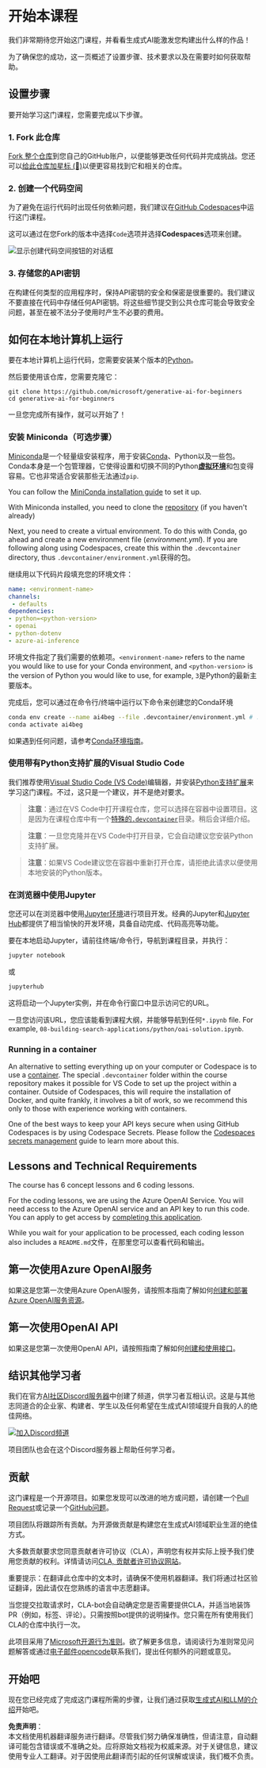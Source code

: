 # 开始本课程

我们非常期待您开始这门课程，并看看生成式AI能激发您构建出什么样的作品！

为了确保您的成功，这一页概述了设置步骤、技术要求以及在需要时如何获取帮助。

## 设置步骤

要开始学习这门课程，您需要完成以下步骤。

### 1. Fork 此仓库

[Fork 整个仓库](https://github.com/microsoft/generative-ai-for-beginners/fork?WT.mc_id=academic-105485-koreyst)到您自己的GitHub账户，以便能够更改任何代码并完成挑战。您还可以[给此仓库加星标 (🌟)](https://docs.github.com/en/get-started/exploring-projects-on-github/saving-repositories-with-stars?WT.mc_id=academic-105485-koreyst)以便更容易找到它和相关的仓库。

### 2. 创建一个代码空间

为了避免在运行代码时出现任何依赖问题，我们建议在[GitHub Codespaces](https://github.com/features/codespaces?WT.mc_id=academic-105485-koreyst)中运行这门课程。

这可以通过在您Fork的版本中选择`Code`选项并选择**Codespaces**选项来创建。

![显示创建代码空间按钮的对话框](../../../00-course-setup/images/who-will-pay.webp)

### 3. 存储您的API密钥

在构建任何类型的应用程序时，保持API密钥的安全和保密是很重要的。我们建议不要直接在代码中存储任何API密钥。将这些细节提交到公共仓库可能会导致安全问题，甚至在被不法分子使用时产生不必要的费用。

## 如何在本地计算机上运行

要在本地计算机上运行代码，您需要安装某个版本的[Python](https://www.python.org/downloads/?WT.mc_id=academic-105485-koreyst)。

然后要使用该仓库，您需要克隆它：

```shell
git clone https://github.com/microsoft/generative-ai-for-beginners
cd generative-ai-for-beginners
```

一旦您完成所有操作，就可以开始了！

### 安装 Miniconda（可选步骤）

[Miniconda](https://conda.io/en/latest/miniconda.html?WT.mc_id=academic-105485-koreyst)是一个轻量级安装程序，用于安装[Conda](https://docs.conda.io/en/latest?WT.mc_id=academic-105485-koreyst)、Python以及一些包。
Conda本身是一个包管理器，它使得设置和切换不同的Python[**虚拟环境**](https://docs.python.org/3/tutorial/venv.html?WT.mc_id=academic-105485-koreyst)和包变得容易。它也非常适合安装那些无法通过`pip`.

You can follow the [MiniConda installation guide](https://docs.anaconda.com/free/miniconda/#quick-command-line-install?WT.mc_id=academic-105485-koreyst) to set it up.

With Miniconda installed, you need to clone the [repository](https://github.com/microsoft/generative-ai-for-beginners/fork?WT.mc_id=academic-105485-koreyst) (if you haven't already)

Next, you need to create a virtual environment. To do this with Conda, go ahead and create a new environment file (_environment.yml_). If you are following along using Codespaces, create this within the `.devcontainer` directory, thus `.devcontainer/environment.yml`获得的包。

继续用以下代码片段填充您的环境文件：

```yml
name: <environment-name>
channels:
 - defaults
dependencies:
- python=<python-version>
- openai
- python-dotenv
- azure-ai-inference

```

环境文件指定了我们需要的依赖项。`<environment-name>` refers to the name you would like to use for your Conda environment, and `<python-version>` is the version of Python you would like to use, for example, `3`是Python的最新主要版本。

完成后，您可以通过在命令行/终端中运行以下命令来创建您的Conda环境

```bash
conda env create --name ai4beg --file .devcontainer/environment.yml # .devcontainer sub path applies to only Codespace setups
conda activate ai4beg
```

如果遇到任何问题，请参考[Conda环境指南](https://docs.conda.io/projects/conda/en/latest/user-guide/tasks/manage-environments.html?WT.mc_id=academic-105485-koreyst)。

### 使用带有Python支持扩展的Visual Studio Code

我们推荐使用[Visual Studio Code (VS Code)](http://code.visualstudio.com/?WT.mc_id=academic-105485-koreyst)编辑器，并安装[Python支持扩展](https://marketplace.visualstudio.com/items?itemName=ms-python.python&WT.mc_id=academic-105485-koreyst)来学习这门课程。不过，这只是一个建议，并不是绝对要求。

> **注意**：通过在VS Code中打开课程仓库，您可以选择在容器中设置项目。这是因为在课程仓库中有一个[特殊的`.devcontainer`](https://code.visualstudio.com/docs/devcontainers/containers?itemName=ms-python.python&WT.mc_id=academic-105485-koreyst)目录。稍后会详细介绍。

> **注意**：一旦您克隆并在VS Code中打开目录，它会自动建议您安装Python支持扩展。

> **注意**：如果VS Code建议您在容器中重新打开仓库，请拒绝此请求以便使用本地安装的Python版本。

### 在浏览器中使用Jupyter

您还可以在浏览器中使用[Jupyter环境](https://jupyter.org?WT.mc_id=academic-105485-koreyst)进行项目开发。经典的Jupyter和[Jupyter Hub](https://jupyter.org/hub?WT.mc_id=academic-105485-koreyst)都提供了相当愉快的开发环境，具备自动完成、代码高亮等功能。

要在本地启动Jupyter，请前往终端/命令行，导航到课程目录，并执行：

```bash
jupyter notebook
```

或

```bash
jupyterhub
```

这将启动一个Jupyter实例，并在命令行窗口中显示访问它的URL。

一旦您访问该URL，您应该能看到课程大纲，并能够导航到任何`*.ipynb` file. For example, `08-building-search-applications/python/oai-solution.ipynb`.

### Running in a container

An alternative to setting everything up on your computer or Codespace is to use a [container](https://en.wikipedia.org/wiki/Containerization_(computing)?WT.mc_id=academic-105485-koreyst). The special `.devcontainer` folder within the course repository makes it possible for VS Code to set up the project within a container. Outside of Codespaces, this will require the installation of Docker, and quite frankly, it involves a bit of work, so we recommend this only to those with experience working with containers.

One of the best ways to keep your API keys secure when using GitHub Codespaces is by using Codespace Secrets. Please follow the [Codespaces secrets management](https://docs.github.com/en/codespaces/managing-your-codespaces/managing-secrets-for-your-codespaces?WT.mc_id=academic-105485-koreyst) guide to learn more about this.

## Lessons and Technical Requirements

The course has 6 concept lessons and 6 coding lessons.

For the coding lessons, we are using the Azure OpenAI Service. You will need access to the Azure OpenAI service and an API key to run this code. You can apply to get access by [completing this application](https://azure.microsoft.com/products/ai-services/openai-service?WT.mc_id=academic-105485-koreyst).

While you wait for your application to be processed, each coding lesson also includes a `README.md`文件，在那里您可以查看代码和输出。

## 第一次使用Azure OpenAI服务

如果这是您第一次使用Azure OpenAI服务，请按照本指南了解如何[创建和部署Azure OpenAI服务资源](https://learn.microsoft.com/azure/ai-services/openai/how-to/create-resource?pivots=web-portal&WT.mc_id=academic-105485-koreyst)。

## 第一次使用OpenAI API

如果这是您第一次使用OpenAI API，请按照指南了解如何[创建和使用接口](https://platform.openai.com/docs/quickstart?context=pythont&WT.mc_id=academic-105485-koreyst)。

## 结识其他学习者

我们在官方[AI社区Discord服务器](https://aka.ms/genai-discord?WT.mc_id=academic-105485-koreyst)中创建了频道，供学习者互相认识。这是与其他志同道合的企业家、构建者、学生以及任何希望在生成式AI领域提升自我的人的绝佳网络。

[![加入Discord频道](https://dcbadge.limes.pink/api/server/ByRwuEEgH4)](https://aka.ms/genai-discord?WT.mc_id=academic-105485-koreyst)

项目团队也会在这个Discord服务器上帮助任何学习者。

## 贡献

这门课程是一个开源项目。如果您发现可以改进的地方或问题，请创建一个[Pull Request](https://github.com/microsoft/generative-ai-for-beginners/pulls?WT.mc_id=academic-105485-koreyst)或记录一个[GitHub问题](https://github.com/microsoft/generative-ai-for-beginners/issues?WT.mc_id=academic-105485-koreyst)。

项目团队将跟踪所有贡献。为开源做贡献是构建您在生成式AI领域职业生涯的绝佳方式。

大多数贡献要求您同意贡献者许可协议（CLA），声明您有权并实际上授予我们使用您贡献的权利。详情请访问[CLA, 贡献者许可协议网站](https://cla.microsoft.com?WT.mc_id=academic-105485-koreyst)。

重要提示：在翻译此仓库中的文本时，请确保不使用机器翻译。我们将通过社区验证翻译，因此请仅在您熟练的语言中志愿翻译。

当您提交拉取请求时，CLA-bot会自动确定您是否需要提供CLA，并适当地装饰PR（例如，标签、评论）。只需按照bot提供的说明操作。您只需在所有使用我们CLA的仓库中执行一次。

此项目采用了[Microsoft开源行为准则](https://opensource.microsoft.com/codeofconduct/?WT.mc_id=academic-105485-koreyst)。欲了解更多信息，请阅读行为准则常见问题解答或通过[电子邮件opencode](opencode@microsoft.com)联系我们，提出任何额外的问题或意见。

## 开始吧

现在您已经完成了完成这门课程所需的步骤，让我们通过获取[生成式AI和LLM的介绍](../01-introduction-to-genai/README.md?WT.mc_id=academic-105485-koreyst)开始吧。

**免责声明**：  
本文档使用机器翻译服务进行翻译。尽管我们努力确保准确性，但请注意，自动翻译可能包含错误或不准确之处。应将原始文档视为权威来源。对于关键信息，建议使用专业人工翻译。对于因使用此翻译而引起的任何误解或误读，我们概不负责。